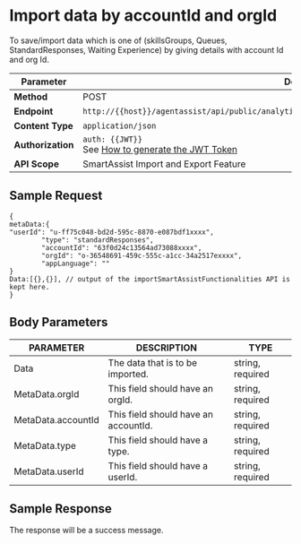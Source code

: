 # Import data by accountId and orgId

To save/import data which is one of (skillsGroups, Queues, StandardResponses, Waiting Experience) by giving details with account Id and org Id.

| **Parameter**    | **Description**                                                            | **Type**      |
|--------------|------------------------------------------------------------------------|-----------|
| **Method**       | POST                                                                   |           |
| **Endpoint**     | `http://{{host}}/agentassist/api/public/analytics/{{instanceBotId}}/exportSmartAssistFunctionalities` |           |
| **Content Type** | `application/json`                                                     |           |
| **Authorization**| `auth: {{JWT}}`<br>See [How to generate the JWT Token](../automation/api-introduction.md#generating-the-jwt-token) |           |
| **API Scope**    | SmartAssist Import and Export Feature                                   |           |

## Sample Request

```
{
metaData:{
"userId": "u-ff75c048-bd2d-595c-8870-e087bdf1xxxx",
       	"type": "standardResponses",
       	"accountId": "63f0d24c13564ad73088xxxx",
       	"orgId": "o-36548691-459c-555c-a1cc-34a2517exxxx",
       	"appLanguage": ""
}
Data:[{},{}], // output of the importSmartAssistFunctionalities API is kept here. 
}
```

## Body Parameters

| **PARAMETER**         | **DESCRIPTION**                            | **TYPE**          |
|-------------------|----------------------------------------|---------------|
| Data              | The data that is to be imported.       | string, required |
| MetaData.orgId   | This field should have an orgId.       | string, required |
| MetaData.accountId | This field should have an accountId.  | string, required |
| MetaData.type     | This field should have a type.         | string, required |
| MetaData.userId   | This field should have a userId.       | string, required |

## Sample Response

The response will be a success message.